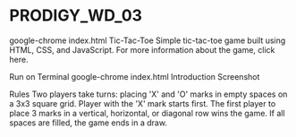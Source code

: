 # PRODIGY_WD_03
google-chrome index.html
Tic-Tac-Toe
Simple tic-tac-toe game built using HTML, CSS, and JavaScript. For more information about the game, click here.

Run on Terminal
google-chrome index.html
Introduction
Screenshot

Rules
Two players take turns: placing 'X' and 'O' marks in empty spaces on a 3x3 square grid.
Player with the 'X' mark starts first. The first player to place 3 marks in a vertical, horizontal, or diagonal row wins the game.
If all spaces are filled, the game ends in a draw.

